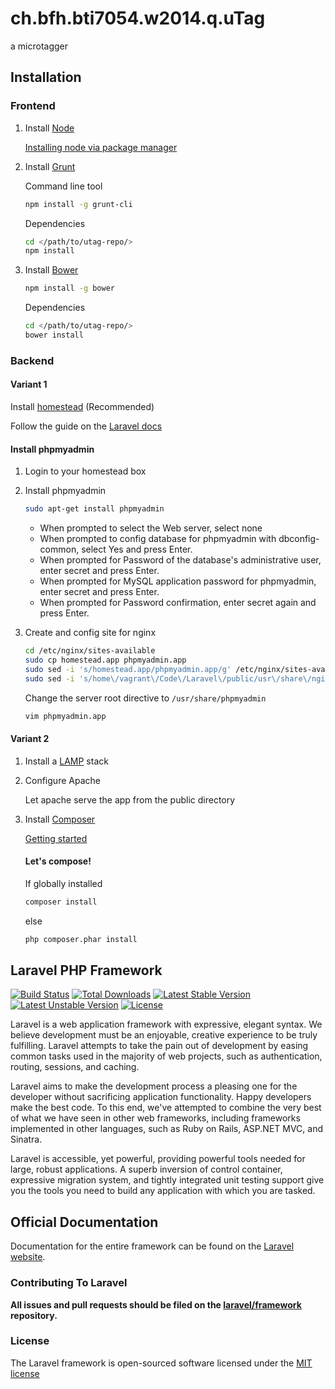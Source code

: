 ch.bfh.bti7054.w2014.q.uTag
===========================

a microtagger

## Installation

### Frontend

1. Install [Node](http://nodejs.org/)
	
	[Installing node via package manager](https://github.com/joyent/node/wiki/installing-node.js-via-package-manager)

2. Install [Grunt](http://gruntjs.com/)

	Command line tool

	```bash
	npm install -g grunt-cli
	```

	Dependencies

	```bash
	cd </path/to/utag-repo/>
	npm install
	```	

3. Install [Bower](http://bower.io/)

	```bash
	npm install -g bower
	```

	Dependencies

	```bash
	cd </path/to/utag-repo/>
	bower install
	```


### Backend

#### Variant 1

Install [homestead](https://github.com/laravel/homestead) (Recommended)

Follow the guide on the [Laravel docs](http://laravel.com/docs/4.2/homestead)

#### Install phpmyadmin

1. Login to your homestead box
2. Install phpmyadmin

	```bash
	sudo apt-get install phpmyadmin
	```

	* When prompted to select the Web server, select none
	* When prompted to config database for phpmyadmin with dbconfig-common, select Yes and press Enter.
	* When prompted for Password of the database's administrative user, enter secret and press Enter.
	* When prompted for MySQL application password for phpmyadmin, enter secret and press Enter. 
	* When prompted for Password confirmation, enter secret again and press Enter.

3. Create and config site for nginx

	```bash
	cd /etc/nginx/sites-available
	sudo cp homestead.app phpmyadmin.app
	sudo sed -i 's/homestead.app/phpmyadmin.app/g' /etc/nginx/sites-available/phpmyadmin.app
	sudo sed -i 's/home\/vagrant\/Code\/Laravel\/public/usr\/share\/nginx\/html\/phpmyadmin/g' /etc/nginx/sites-available/phpmyadmin.app
	```

	Change the server root directive to `/usr/share/phpmyadmin`

	```bash
	vim phpmyadmin.app
	```


#### Variant 2

1. Install a [LAMP](http://en.wikipedia.org/wiki/LAMP_%28software_bundle%29) stack

2. Configure Apache

	Let apache serve the app from the public directory

3. Install [Composer](https://getcomposer.org/)

	[Getting started](https://getcomposer.org/doc/00-intro.md)

	#### Let's compose!

	If globally installed

	```bash
	composer install
	```

	else

	```bash
	php composer.phar install
	```



## Laravel PHP Framework

[![Build Status](https://travis-ci.org/laravel/framework.svg)](https://travis-ci.org/laravel/framework)
[![Total Downloads](https://poser.pugx.org/laravel/framework/downloads.svg)](https://packagist.org/packages/laravel/framework)
[![Latest Stable Version](https://poser.pugx.org/laravel/framework/v/stable.svg)](https://packagist.org/packages/laravel/framework)
[![Latest Unstable Version](https://poser.pugx.org/laravel/framework/v/unstable.svg)](https://packagist.org/packages/laravel/framework)
[![License](https://poser.pugx.org/laravel/framework/license.svg)](https://packagist.org/packages/laravel/framework)

Laravel is a web application framework with expressive, elegant syntax. We believe development must be an enjoyable, creative experience to be truly fulfilling. Laravel attempts to take the pain out of development by easing common tasks used in the majority of web projects, such as authentication, routing, sessions, and caching.

Laravel aims to make the development process a pleasing one for the developer without sacrificing application functionality. Happy developers make the best code. To this end, we've attempted to combine the very best of what we have seen in other web frameworks, including frameworks implemented in other languages, such as Ruby on Rails, ASP.NET MVC, and Sinatra.

Laravel is accessible, yet powerful, providing powerful tools needed for large, robust applications. A superb inversion of control container, expressive migration system, and tightly integrated unit testing support give you the tools you need to build any application with which you are tasked.

## Official Documentation

Documentation for the entire framework can be found on the [Laravel website](http://laravel.com/docs).

### Contributing To Laravel

**All issues and pull requests should be filed on the [laravel/framework](http://github.com/laravel/framework) repository.**

### License

The Laravel framework is open-sourced software licensed under the [MIT license](http://opensource.org/licenses/MIT)
